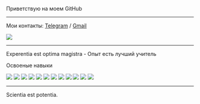 Приветствую на моем GitHub 

<hr/>

Мои контакты: [Telegram](https://t.me/Desert_Viper) / [Gmail](Germes955@gmail.com)

<img src="https://www.codewars.com/users/MarciusCoreolan/badges/large?theme=light"/>

<hr/>

Experentia est optima magistra - Опыт есть лучший учитель

Освоеные навыки

<img src="https://img.shields.io/badge/HTML-4B0082?style=for-the-badge&logo=html5&logoColor=fff"/>
<img src="https://img.shields.io/badge/CSS-c93030?style=for-the-badge&logo=css3&logoColor=fff"/>
<img src="https://img.shields.io/badge/JavaScript-c93030?style=for-the-badge&logo=javascript&logoColor=fff"/>
<img src="https://img.shields.io/badge/TypeScript-c93030?style=for-the-badge&logo=typescript&logoColor=fff"/>
<img src="https://img.shields.io/badge/React-c93030?style=for-the-badge&logo=react&logoColor=fff"/>
<img src="https://img.shields.io/badge/NextJs-c93030?style=for-the-badge&logo=nextdotjs&logoColor=fff"/>
<img src="https://img.shields.io/badge/Redux-c93030?style=for-the-badge&logo=redux&logoColor=fff"/>
<img src="https://img.shields.io/badge/ReduxToolkit-c93030?style=for-the-badge&logo=redux&logoColor=fff"/>
<img src="https://img.shields.io/badge/ReduxSaga-c93030?style=for-the-badge&logo=reduxsaga&logoColor=fff"/>
<img src="https://img.shields.io/badge/Webpack-c93030?style=for-the-badge&logo=webpack&logoColor=fff"/>
<img src="https://img.shields.io/badge/Git-c93030?style=for-the-badge&logo=git&logoColor=fff"/>
<img src="https://img.shields.io/badge/Axios-c93030?style=for-the-badge&logo=axios&logoColor=fff"/>

<hr/>

Scientia est potentia.
